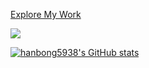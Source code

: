 
<a align="center" href="https://hanbong5938.github.io/portfolio/" rel="nofollow"> Explore My Work </a>


<a href="https://uriu.tistory.com/" rel="nofollow"><img src="https://camo.githubusercontent.com/12b8e0192beca489cbd30fc02001843657a4a3a63a2459d5910a219941485ef4/687474703a2f2f696d672e736869656c64732e696f2f62616467652f2d546973746f72792532305b4b525d2d626c61636b3f7374796c653d666c61742d737175617265266c6f676f3d746973746f7279266c696e6b3d68747470733a2f2f676e67736e2e746973746f72792e636f6d2f" data-canonical-src="http://img.shields.io/badge/-Tistory%20[KR]-black?style=flat-square&amp;logo=tistory&amp;link=https://uriu.tistory.com/" style="max-width: 100%;"></a>


[![hanbong5938's GitHub stats](https://github-readme-stats.vercel.app/api?username=hanbong5938&count_private=true&show_icons=true&theme=radical)](https://github.com/anuraghazra/github-readme-stats)

